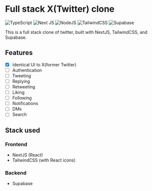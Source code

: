 # Full stack X(Twitter) clone

![TypeScript](https://img.shields.io/badge/typescript-%23007ACC.svg?style=for-the-badge&logo=typescript&logoColor=white) ![Next JS](https://img.shields.io/badge/Next-black?style=for-the-badge&logo=next.js&logoColor=white) ![NodeJS](https://img.shields.io/badge/node.js-6DA55F?style=for-the-badge&logo=node.js&logoColor=black) ![TailwindCSS](https://img.shields.io/badge/tailwindcss-%2338B2AC.svg?style=for-the-badge&logo=tailwind-css&logoColor=black) ![Supabase](https://img.shields.io/badge/Supabase-3ECF8E?style=for-the-badge&logo=supabase&logoColor=white)


This is a full stack clone of twitter, built with NextJS, TailwindCSS, and Supabase.

## Features

- [x] Identical UI to X(former Twitter)
- [ ] Authentication
- [ ] Tweeting
- [ ] Replying
- [ ] Retweeting
- [ ] Liking
- [ ] Following
- [ ] Notifications
- [ ] DMs
- [ ] Search

## Stack used

### Frontend

- NextJS (React)
- TailwindCSS (with React icons)

### Backend

- Supabase


<!-- 

1. Two folders client and server

2. Client is a NextJS app

 -->
